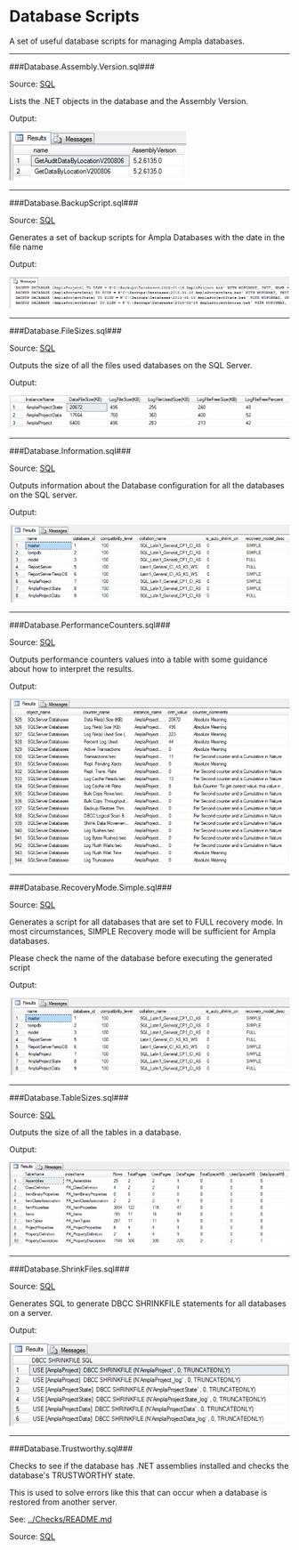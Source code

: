 Database Scripts
===

A set of useful database scripts for managing Ampla databases.

----------

###Database.Assembly.Version.sql###

Source: [SQL](Database.Assembly.Version.sql)

Lists the .NET objects in the database and the Assembly Version.
 
Output:

![SQL Output](../../images/database/Database.Assembly.Version.png)

----------

###Database.BackupScript.sql###

Source: [SQL](Database.BackupScript.sql)

Generates a set of backup scripts for Ampla Databases with the date in the file name
 
Output:

![SQL Output](../../images/database/Database.BackupScript.png)

----------

###Database.FileSizes.sql###

Source: [SQL](Database.FileSizes.sql)

Outputs the size of all the files used databases on the SQL Server.

Output:

![SQL Output](../../images/database/Database.FileSizes.png)

----------

###Database.Information.sql###

Source: [SQL](Database.Information.sql)

Outputs information about the Database configuration for all the databases on the SQL server.

Output:

![SQL Output](../../images/database/Database.Information.png)

----------

###Database.PerformanceCounters.sql###

Source: [SQL](Database.PerformanceCounters.sql)

Outputs performance counters values into a table with some guidance about how to interpret the results.

Output:  


![SQL Output](../../images/database/Database.PerformanceCounters.png)

----------

###Database.RecoveryMode.Simple.sql###

Source: [SQL](Database.RecoveryMode.Simple.sql)

Generates a script for all databases that are set to FULL recovery mode.
In most circumstances, SIMPLE Recovery mode will be sufficient for Ampla databases.

Please check the name of the database before executing the generated script

Output:

![SQL Output](../../images/database/Database.Information.png)

----------

###Database.TableSizes.sql###

Source: [SQL](Database.TableSizes.sql)

Outputs the size of all the tables in a database.

Output:

![SQL Output](../../images/database/Database.TableSizes.png)

----------

###Database.ShrinkFiles.sql###

Source: [SQL](Database.ShrinkFiles.sql)

Generates SQL to generate DBCC SHRINKFILE statements for all databases on a server.

Output:

![SQL Output](../../images/database/Database.ShrinkFiles.png)

----------

###Database.Trustworthy.sql###

Checks to see if the database has .NET assemblies installed and checks the database's TRUSTWORTHY state.

This is used to solve errors like this that can occur when a database is restored from another server.

See: [../Checks/README.md](../Checks)

Source: [SQL](../Checks/Database.Trustworthy.sql)
